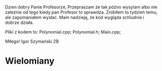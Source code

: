 Dzien dobry Panie Profesorze, Przepraszam że tak późno wysylam albo nie zależnie od tego kiedy pan Profesor to sprawdza. Zrobiłem to tydzień temu, ale zapomaniałem wysłać. Mam nadzieję, że kod wygląda schludnie i dobrze działa.

Pliki z kodem to:
Polynomial.cpp;
Polynomial.h;
Main.cpp;

Miłego! Igor Szymański 2B

# Wielomiany
